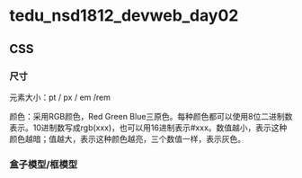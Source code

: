 # tedu_nsd1812_devweb_day02

## CSS

### 尺寸

元素大小：pt / px / em /rem

颜色：采用RGB颜色，Red Green Blue三原色。每种颜色都可以使用8位二进制数表示。10进制数写成rgb(xxx)，也可以用16进制表示#xxx。数值越小，表示这种颜色越暗；值越大，表示这种颜色越亮，三个数值一样，表示灰色。

### 盒子模型/框模型













